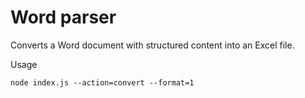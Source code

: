 # Word parser

Converts a Word document with structured content into an Excel file.

Usage
```
node index.js --action=convert --format=1
```